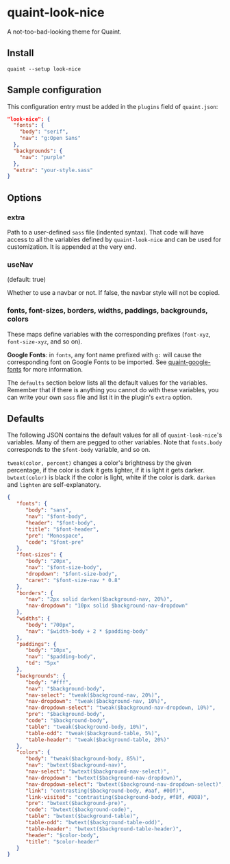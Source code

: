 
quaint-look-nice
================

A not-too-bad-looking theme for Quaint.


## Install

    quaint --setup look-nice


## Sample configuration

This configuration entry must be added in the `plugins` field of
`quaint.json`:

```json
"look-nice": {
  "fonts": {
    "body": "serif",
    "nav": "g:Open Sans"
  },
  "backgrounds": {
    "nav": "purple"
  },
  "extra": "your-style.sass"
}
```


## Options

### extra

Path to a user-defined `sass` file (indented syntax). That code will
have access to all the variables defined by `quaint-look-nice` and can
be used for customization. It is appended at the very end.

### useNav

(default: true)

Whether to use a navbar or not. If false, the navbar style will not be
copied.

### fonts, font-sizes, borders, widths, paddings, backgrounds, colors

These maps define variables with the corresponding prefixes
(`font-xyz`, `font-size-xyz`, and so on).

**Google Fonts**: in `fonts`, any font name prefixed with `g:` will
cause the corresponding font on Google Fonts to be imported. See
[quaint-google-fonts](https://github.com/breuleux/quaint-google-fonts)
for more information.

The `defaults` section below lists all the default values for the
variables. Remember that if there is anything you cannot do with these
variables, you can write your own `sass` file and list it in the
plugin's `extra` option.


## Defaults

The following JSON contains the default values for all of
`quaint-look-nice`'s variables. Many of them are pegged to other
variables. Note that `fonts.body` corresponds to the `$font-body`
variable, and so on.

`tweak(color, percent)` changes a color's brightness by the given
percentage, if the color is dark it gets lighter, if it is light it
gets darker. `bwtext(color)` is black if the color is light, white if
the color is dark. `darken` and `lighten` are self-explanatory.

```json
{
   "fonts": {
      "body": "sans",
      "nav": "$font-body",
      "header": "$font-body",
      "title": "$font-header",
      "pre": "Monospace",
      "code": "$font-pre"
   },
   "font-sizes": {
      "body": "20px",
      "nav": "$font-size-body",
      "dropdown": "$font-size-body",
      "caret": "$font-size-nav * 0.8"
   },
   "borders": {
      "nav": "2px solid darken($background-nav, 20%)",
      "nav-dropdown": "10px solid $background-nav-dropdown"
   },
   "widths": {
      "body": "700px",
      "nav": "$width-body + 2 * $padding-body"
   },
   "paddings": {
      "body": "10px",
      "nav": "$padding-body",
      "td": "5px"
   },
   "backgrounds": {
      "body": "#fff",
      "nav": "$background-body",
      "nav-select": "tweak($background-nav, 20%)",
      "nav-dropdown": "tweak($background-nav, 10%)",
      "nav-dropdown-select": "tweak($background-nav-dropdown, 10%)",
      "pre": "$background-body",
      "code": "$background-body",
      "table": "tweak($background-body, 10%)",
      "table-odd": "tweak($background-table, 5%)",
      "table-header": "tweak($background-table, 20%)"
   },
   "colors": {
      "body": "tweak($background-body, 85%)",
      "nav": "bwtext($background-nav)",
      "nav-select": "bwtext($background-nav-select)",
      "nav-dropdown": "bwtext($background-nav-dropdown)",
      "nav-dropdown-select": "bwtext($background-nav-dropdown-select)",
      "link": "contrasting($background-body, #aaf, #00f)",
      "link-visited": "contrasting($background-body, #f8f, #808)",
      "pre": "bwtext($background-pre)",
      "code": "bwtext($background-code)",
      "table": "bwtext($background-table)",
      "table-odd": "bwtext($background-table-odd)",
      "table-header": "bwtext($background-table-header)",
      "header": "$color-body",
      "title": "$color-header"
   }
}
```


